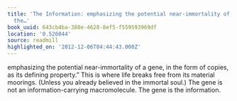 ```yaml
---
title: 'The Information: emphasizing the potential near-immortality of a gene, in
  the…'
book_uuid: 643cb4ba-388e-4628-8ef5-f559593969df
location: '0.526044'
source: readmill
highlighted_on: '2012-12-06T04:44:43.000Z'
---
```


emphasizing the potential near-immortality of a gene, in the form of copies, as its defining property.” This is where life breaks free from its material moorings. (Unless you already believed in the immortal soul.) The gene is not an information-carrying macromolecule. The gene is the information.
